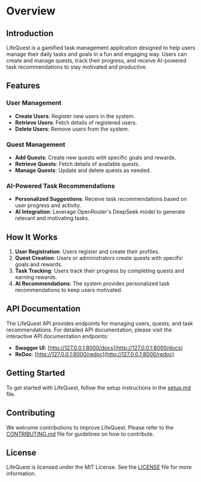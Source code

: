 # Overview

## Introduction

LifeQuest is a gamified task management application designed to help users manage their daily tasks and goals in a fun and engaging way. Users can create and manage quests, track their progress, and receive AI-powered task recommendations to stay motivated and productive.

## Features

### User Management

- **Create Users**: Register new users in the system.
- **Retrieve Users**: Fetch details of registered users.
- **Delete Users**: Remove users from the system.

### Quest Management

- **Add Quests**: Create new quests with specific goals and rewards.
- **Retrieve Quests**: Fetch details of available quests.
- **Manage Quests**: Update and delete quests as needed.

### AI-Powered Task Recommendations

- **Personalized Suggestions**: Receive task recommendations based on user progress and activity.
- **AI Integration**: Leverage OpenRouter's DeepSeek model to generate relevant and motivating tasks.

## How It Works

1. **User Registration**: Users register and create their profiles.
2. **Quest Creation**: Users or administrators create quests with specific goals and rewards.
3. **Task Tracking**: Users track their progress by completing quests and earning rewards.
4. **AI Recommendations**: The system provides personalized task recommendations to keep users motivated.

## API Documentation

The LifeQuest API provides endpoints for managing users, quests, and task recommendations. For detailed API documentation, please visit the interactive API documentation endpoints:

- **Swagger UI**: [http://127.0.0.1:8000/docs](http://127.0.0.1:8000/docs)
- **ReDoc**: [http://127.0.0.1:8000/redoc](http://127.0.0.1:8000/redoc)

## Getting Started

To get started with LifeQuest, follow the setup instructions in the [setup.md](setup.md) file.

## Contributing

We welcome contributions to improve LifeQuest. Please refer to the [CONTRIBUTING.md](CONTRIBUTING.md) file for guidelines on how to contribute.

## License

LifeQuest is licensed under the MIT License. See the [LICENSE](../LICENSE) file for more information.